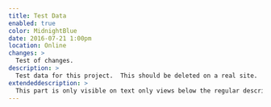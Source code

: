 ```yaml
---
title: Test Data
enabled: true
color: MidnightBlue
date: 2016-07-21 1:00pm
location: Online
changes: >
  Test of changes.
description: >
  Test data for this project.  This should be deleted on a real site. 
extendeddescription: >
  This part is only visible on text only views below the regular description.
---
```

